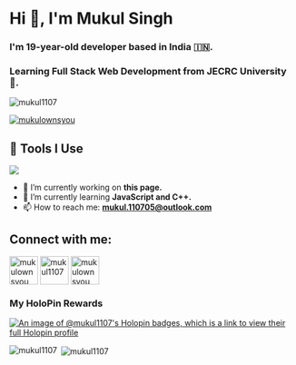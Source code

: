 
<h1 align="left">Hi 👋, I'm Mukul Singh</h1>
<h3 align="left">I'm 19-year-old developer based in India 🇮🇳. </h3>
<h3>Learning Full Stack Web Development from JECRC University 🏫.</h3>

<p align="left" style="inline"> <img src="https://komarev.com/ghpvc/?username=mukul1107&label=Profile%20views&color=0e75b6&style=flat" alt="mukul1107" /> </p>
<p align="left" style="inline"> <a href="https://twitter.com/mukulownsyou" target="blank"><img src="https://img.shields.io/twitter/follow/mukulownsyou?style=%26style%3Dfor-the-badge&logo=twitter" alt="mukulownsyou" /></a> </p>

## 🔧 Tools I Use

<p align="left">
  <a href="https://skillicons.dev">
    <img src="https://skillicons.dev/icons?i=vscode,html,css,js,c,cpp,git,github" />
  </a>
</p>

- 🔭 I’m currently working on **this page.**
- 🌱 I’m currently learning **JavaScript and C++.**
- 📫 How to reach me: **mukul.110705@outlook.com**

## Connect with me:

<p align="left">
  <a href="https://twitter.com/mukulownsyou" target="blank"><img align="center" src="https://github.com/mukul1107/mukul1107/assets/80405570/6a221f14-e13f-4f69-81f4-84fba8aacd8c" alt="mukulownsyou"  height="50px" /></a>
  <a href="https://linkedin.com/in/mukul1107" target="blank"><img align="center" src="https://github.com/mukul1107/mukul1107/assets/80405570/b4e33148-d4e2-4d31-a638-9d1e1f69fbb0" alt="mukul1107" height="50px"  /></a>
  <a href="https://instagram.com/mukulownsyou" target="blank"><img align="center" src="https://github.com/mukul1107/mukul1107/assets/80405570/930caf13-aa8d-4d05-9493-607d82a8c288"
 alt="mukulownsyou"  height="50px" /></a>
</p>

### My HoloPin Rewards


[![An image of @mukul1107's Holopin badges, which is a link to view their full Holopin profile](https://holopin.me/mukul1107)](https://holopin.io/@mukul1107)


<p><img align="left" src="https://github-readme-stats.vercel.app/api/top-langs?username=mukul1107&show_icons=true&locale=en&layout=compact" alt="mukul1107" /></p>

<p>&nbsp;<img align="center" src="https://github-readme-stats.vercel.app/api?username=mukul1107&show_icons=true&locale=en" alt="mukul1107" /></p>

